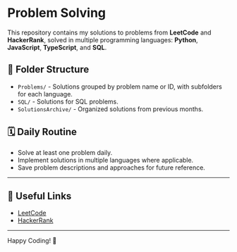 # Problem Solving

This repository contains my solutions to problems from **LeetCode** and **HackerRank**, solved in multiple programming languages: **Python**, **JavaScript**, **TypeScript**, and **SQL**.

## 📂 Folder Structure

- `Problems/` - Solutions grouped by problem name or ID, with subfolders for each language.
- `SQL/` - Solutions for SQL problems.
- `SolutionsArchive/` - Organized solutions from previous months.

## 🗓️ Daily Routine
- Solve at least one problem daily.
- Implement solutions in multiple languages where applicable.
- Save problem descriptions and approaches for future reference.

---

## 🔗 Useful Links
- [LeetCode](https://leetcode.com)
- [HackerRank](https://hackerrank.com)

---

Happy Coding! 🚀
